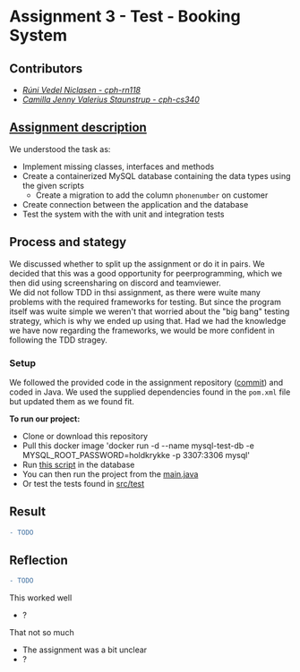 # Assignment 3 - Test - Booking System

## Contributors
- _[Rúni Vedel Niclasen - cph-rn118](https://github.com/Runi-VN)_
- _[Camilla Jenny Valerius Staunstrup - cph-cs340](https://github.com/Castau)_

## [Assignment description](./assignment-03.pdf)

We understood the task as:
- Implement missing classes, interfaces and methods
- Create a containerized MySQL database containing the data types using the given scripts
  - Create a migration to add the column `phonenumber` on customer 
- Create connection between the application and the database
- Test the system with the with unit and integration tests

## Process and stategy
We discussed whether to split up the assignment or do it in pairs. We decided that this was a good opportunity for peerprogramming, which we then did using screensharing on discord and teamviewer.  
We did not follow TDD in thsi assignment, as there were wuite many problems with the required frameworks for testing. But since the program itself was wuite simple we weren't that worried about the "big bang" testing strategy, which is why we ended up using that. Had we had the knowledge we have now regarding the frameworks, we would be more confident in following the TDD stragey. 


### Setup
We followed the provided code in the assignment repository ([commit](https://github.com/Hold-Krykke-BA/Test/commit/1a21b64df26c98dc6cb395f8d8ce458771d56ed5#diff-bbd6f8cf2e618b335ebcaa545470413e4db5304dc5ba229858d647983c8061d6)) and coded in Java. We used the supplied dependencies found in the `pom.xml` file but updated them as we found fit.

**To run our project:**  
- Clone or download this repository
- Pull this docker image 'docker run -d --name mysql-test-db -e MYSQL_ROOT_PASSWORD=holdkrykke -p 3307:3306 mysql'
- Run [this script](https://github.com/Hold-Krykke-BA/Test/blob/main/Assignment3/scripts/ddl.sql) in the database
- You can then run the project from the [main.java](https://github.com/Hold-Krykke-BA/Test/blob/main/Assignment3/src/main/java/main/Main.java)
- Or test the tests found in [src/test](https://github.com/Hold-Krykke-BA/Test/tree/main/Assignment3/src/test/java)

## Result
```diff
- TODO
```

## Reflection
```diff
- TODO
```

This worked well
- ?

That not so much
- The assignment was a bit unclear
- ?

